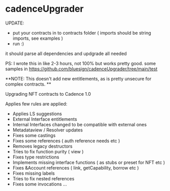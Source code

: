 # cadenceUpgrader


UPDATE: 

- put your contracts in to contracts folder ( imports should be string imports, see examples )
- run :) 

it should parse all dependencies and updgrade all needed 


PS: I wrote this in like 2-3 hours, not 100% but works pretty good. some samples in https://github.com/bluesign/cadenceUpgrader/tree/main/test

**NOTE: This doesn't add new entitlements, as is pretty unsecure for complex contracts. **

Upgrading NFT contracts to Cadence 1.0 

Applies few rules are applied: 

- Applies LS suggestions 
- External Interface entitlements
- Internal Interfaces changed to be compatible with external ones
- Metadataview / Resolver updates
- Fixes some castings
- Fixes some references ( auth reference needs etc ) 
- Removes legacy destructors
- Tries to fix function purity ( view )
- Fixes type restrictions
- Implements missing interface functions ( as stubs or preset for NFT etc )
- Fixes &Account references ( link, getCapability, borrow etc )
- Fixes missing labels
- Tries to fix nested references 
- Fixes some invocations
...
  


